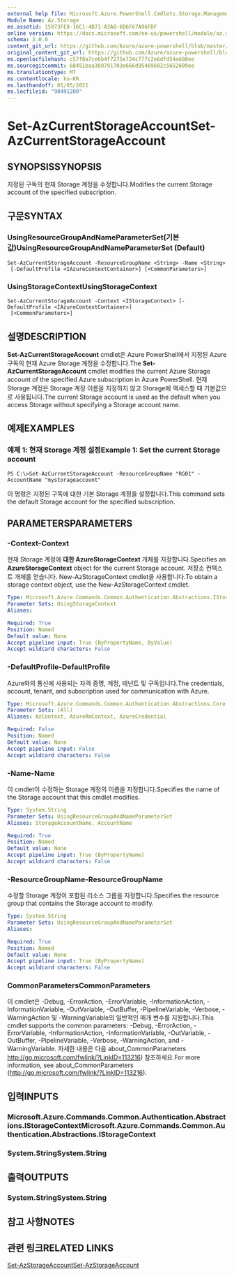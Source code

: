 ```yaml
---
external help file: Microsoft.Azure.PowerShell.Cmdlets.Storage.Management.dll-Help.xml
Module Name: Az.Storage
ms.assetid: 15973FE8-16C1-4B71-A3A8-6D6F67A96FDF
online version: https://docs.microsoft.com/en-us/powershell/module/az.storage/set-azcurrentstorageaccount
schema: 2.0.0
content_git_url: https://github.com/Azure/azure-powershell/blob/master/src/Storage/Storage.Management/help/Set-AzCurrentStorageAccount.md
original_content_git_url: https://github.com/Azure/azure-powershell/blob/master/src/Storage/Storage.Management/help/Set-AzCurrentStorageAccount.md
ms.openlocfilehash: c57f8a7ce6b4f7275e724c777c2e6dfd54a680ee
ms.sourcegitcommit: 68451baa389791703e666d95469602c5652609ee
ms.translationtype: MT
ms.contentlocale: ko-KR
ms.lasthandoff: 01/05/2021
ms.locfileid: "98491280"
---
```

# <span data-ttu-id="f3892-101">Set-AzCurrentStorageAccount</span><span class="sxs-lookup"><span data-stu-id="f3892-101">Set-AzCurrentStorageAccount</span></span>

## <span data-ttu-id="f3892-102">SYNOPSIS</span><span class="sxs-lookup"><span data-stu-id="f3892-102">SYNOPSIS</span></span>
<span data-ttu-id="f3892-103">지정된 구독의 현재 Storage 계정을 수정합니다.</span><span class="sxs-lookup"><span data-stu-id="f3892-103">Modifies the current Storage account of the specified subscription.</span></span>

## <span data-ttu-id="f3892-104">구문</span><span class="sxs-lookup"><span data-stu-id="f3892-104">SYNTAX</span></span>

### <span data-ttu-id="f3892-105">UsingResourceGroupAndNameParameterSet(기본값)</span><span class="sxs-lookup"><span data-stu-id="f3892-105">UsingResourceGroupAndNameParameterSet (Default)</span></span>
```
Set-AzCurrentStorageAccount -ResourceGroupName <String> -Name <String>
 [-DefaultProfile <IAzureContextContainer>] [<CommonParameters>]
```

### <span data-ttu-id="f3892-106">UsingStorageContext</span><span class="sxs-lookup"><span data-stu-id="f3892-106">UsingStorageContext</span></span>
```
Set-AzCurrentStorageAccount -Context <IStorageContext> [-DefaultProfile <IAzureContextContainer>]
 [<CommonParameters>]
```

## <span data-ttu-id="f3892-107">설명</span><span class="sxs-lookup"><span data-stu-id="f3892-107">DESCRIPTION</span></span>
<span data-ttu-id="f3892-108">**Set-AzCurrentStorageAccount** cmdlet은 Azure PowerShell에서 지정된 Azure 구독의 현재 Azure Storage 계정을 수정합니다.</span><span class="sxs-lookup"><span data-stu-id="f3892-108">The **Set-AzCurrentStorageAccount** cmdlet modifies the current Azure Storage account of the specified Azure subscription in Azure PowerShell.</span></span>
<span data-ttu-id="f3892-109">현재 Storage 계정은 Storage 계정 이름을 지정하지 않고 Storage에 액세스할 때 기본값으로 사용됩니다.</span><span class="sxs-lookup"><span data-stu-id="f3892-109">The current Storage account is used as the default when you access Storage without specifying a Storage account name.</span></span>

## <span data-ttu-id="f3892-110">예제</span><span class="sxs-lookup"><span data-stu-id="f3892-110">EXAMPLES</span></span>

### <span data-ttu-id="f3892-111">예제 1: 현재 Storage 계정 설정</span><span class="sxs-lookup"><span data-stu-id="f3892-111">Example 1: Set the current Storage account</span></span>
```
PS C:\>Set-AzCurrentStorageAccount -ResourceGroupName "RG01" -AccountName "mystorageaccount"
```

<span data-ttu-id="f3892-112">이 명령은 지정된 구독에 대한 기본 Storage 계정을 설정합니다.</span><span class="sxs-lookup"><span data-stu-id="f3892-112">This command sets the default Storage account for the specified subscription.</span></span>

## <span data-ttu-id="f3892-113">PARAMETERS</span><span class="sxs-lookup"><span data-stu-id="f3892-113">PARAMETERS</span></span>

### <span data-ttu-id="f3892-114">-Context</span><span class="sxs-lookup"><span data-stu-id="f3892-114">-Context</span></span>
<span data-ttu-id="f3892-115">현재 Storage 계정에 **대한 AzureStorageContext** 개체를 지정합니다.</span><span class="sxs-lookup"><span data-stu-id="f3892-115">Specifies an **AzureStorageContext** object for the current Storage account.</span></span>
<span data-ttu-id="f3892-116">저장소 컨텍스트 개체를 얻습니다. New-AzStorageContext cmdlet을 사용합니다.</span><span class="sxs-lookup"><span data-stu-id="f3892-116">To obtain a storage context object, use the New-AzStorageContext cmdlet.</span></span>

```yaml
Type: Microsoft.Azure.Commands.Common.Authentication.Abstractions.IStorageContext
Parameter Sets: UsingStorageContext
Aliases:

Required: True
Position: Named
Default value: None
Accept pipeline input: True (ByPropertyName, ByValue)
Accept wildcard characters: False
```

### <span data-ttu-id="f3892-117">-DefaultProfile</span><span class="sxs-lookup"><span data-stu-id="f3892-117">-DefaultProfile</span></span>
<span data-ttu-id="f3892-118">Azure와의 통신에 사용되는 자격 증명, 계정, 테넌트 및 구독입니다.</span><span class="sxs-lookup"><span data-stu-id="f3892-118">The credentials, account, tenant, and subscription used for communication with Azure.</span></span>

```yaml
Type: Microsoft.Azure.Commands.Common.Authentication.Abstractions.Core.IAzureContextContainer
Parameter Sets: (All)
Aliases: AzContext, AzureRmContext, AzureCredential

Required: False
Position: Named
Default value: None
Accept pipeline input: False
Accept wildcard characters: False
```

### <span data-ttu-id="f3892-119">-Name</span><span class="sxs-lookup"><span data-stu-id="f3892-119">-Name</span></span>
<span data-ttu-id="f3892-120">이 cmdlet이 수정하는 Storage 계정의 이름을 지정합니다.</span><span class="sxs-lookup"><span data-stu-id="f3892-120">Specifies the name of the Storage account that this cmdlet modifies.</span></span>

```yaml
Type: System.String
Parameter Sets: UsingResourceGroupAndNameParameterSet
Aliases: StorageAccountName, AccountName

Required: True
Position: Named
Default value: None
Accept pipeline input: True (ByPropertyName)
Accept wildcard characters: False
```

### <span data-ttu-id="f3892-121">-ResourceGroupName</span><span class="sxs-lookup"><span data-stu-id="f3892-121">-ResourceGroupName</span></span>
<span data-ttu-id="f3892-122">수정할 Storage 계정이 포함된 리소스 그룹을 지정합니다.</span><span class="sxs-lookup"><span data-stu-id="f3892-122">Specifies the resource group that contains the Storage account to modify.</span></span>

```yaml
Type: System.String
Parameter Sets: UsingResourceGroupAndNameParameterSet
Aliases:

Required: True
Position: Named
Default value: None
Accept pipeline input: True (ByPropertyName)
Accept wildcard characters: False
```

### <span data-ttu-id="f3892-123">CommonParameters</span><span class="sxs-lookup"><span data-stu-id="f3892-123">CommonParameters</span></span>
<span data-ttu-id="f3892-124">이 cmdlet은 -Debug, -ErrorAction, -ErrorVariable, -InformationAction, -InformationVariable, -OutVariable, -OutBuffer, -PipelineVariable, -Verbose, -WarningAction 및 -WarningVariable의 일반적인 매개 변수를 지원합니다.</span><span class="sxs-lookup"><span data-stu-id="f3892-124">This cmdlet supports the common parameters: -Debug, -ErrorAction, -ErrorVariable, -InformationAction, -InformationVariable, -OutVariable, -OutBuffer, -PipelineVariable, -Verbose, -WarningAction, and -WarningVariable.</span></span> <span data-ttu-id="f3892-125">자세한 내용은 다음 about_CommonParameters http://go.microsoft.com/fwlink/?LinkID=113216) 참조하세요.</span><span class="sxs-lookup"><span data-stu-id="f3892-125">For more information, see about_CommonParameters (http://go.microsoft.com/fwlink/?LinkID=113216).</span></span>

## <span data-ttu-id="f3892-126">입력</span><span class="sxs-lookup"><span data-stu-id="f3892-126">INPUTS</span></span>

### <span data-ttu-id="f3892-127">Microsoft.Azure.Commands.Common.Authentication.Abstractions.IStorageContext</span><span class="sxs-lookup"><span data-stu-id="f3892-127">Microsoft.Azure.Commands.Common.Authentication.Abstractions.IStorageContext</span></span>

### <span data-ttu-id="f3892-128">System.String</span><span class="sxs-lookup"><span data-stu-id="f3892-128">System.String</span></span>

## <span data-ttu-id="f3892-129">출력</span><span class="sxs-lookup"><span data-stu-id="f3892-129">OUTPUTS</span></span>

### <span data-ttu-id="f3892-130">System.String</span><span class="sxs-lookup"><span data-stu-id="f3892-130">System.String</span></span>

## <span data-ttu-id="f3892-131">참고 사항</span><span class="sxs-lookup"><span data-stu-id="f3892-131">NOTES</span></span>

## <span data-ttu-id="f3892-132">관련 링크</span><span class="sxs-lookup"><span data-stu-id="f3892-132">RELATED LINKS</span></span>

[<span data-ttu-id="f3892-133">Set-AzStorageAccount</span><span class="sxs-lookup"><span data-stu-id="f3892-133">Set-AzStorageAccount</span></span>](./Set-AzStorageAccount.md)



